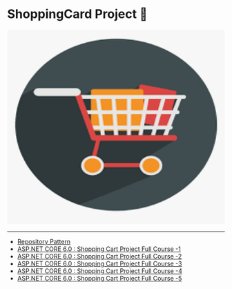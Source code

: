 # ShoppingCard Project 👔
<img src="ShoppingCard.Web/wwwroot/assest/ShoppingCard.png" style="width:100%;height:450px;"/>
<hr/>
<ul>
<li><a href="https://www.youtube.com/watch?v=rtXpYpZdOzM">Repository Pattern</a></li>
<li><a href="https://www.youtube.com/watch?v=vVPlOx-7UEk&list=PLzHIrc5EQ2svS6Bup2T9k8D8U3OgjpFrC&index=1">ASP.NET CORE 6.0 : Shopping Cart Project Full Course -1</a>
<li><a href="https://www.youtube.com/watch?v=Afj-SduR3DE&list=PLzHIrc5EQ2svS6Bup2T9k8D8U3OgjpFrC&index=2">ASP.NET CORE 6.0 : Shopping Cart Project Full Course -2</a>
</li>
<li><a href="https://www.youtube.com/watch?v=jhxO317TE9w&list=PLzHIrc5EQ2svS6Bup2T9k8D8U3OgjpFrC&index=3">ASP.NET CORE 6.0 : Shopping Cart Project Full Course -3</a>
<li><a href="https://www.youtube.com/watch?v=EMsVx3mV9tc&list=PLzHIrc5EQ2svS6Bup2T9k8D8U3OgjpFrC&index=4">ASP.NET CORE 6.0 : Shopping Cart Project Full Course -4</a>
<li><a href="https://www.youtube.com/watch?v=ta0eY1cMSak&list=PLzHIrc5EQ2svS6Bup2T9k8D8U3OgjpFrC&index=5&t=335s">ASP.NET CORE 6.0 : Shopping Cart Project Full Course -5</a>
</li>
</ul>
